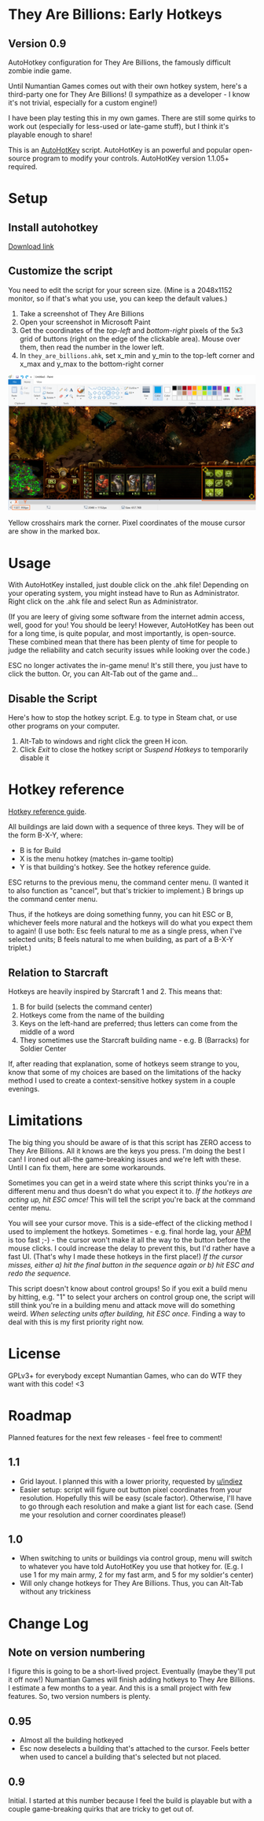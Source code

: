 # They Are Billions: Early Hotkeys
## Version 0.9
AutoHotkey configuration for They Are Billions, the famously difficult zombie indie game.

Until Numantian Games comes out with their own hotkey system, here's a third-party one for They Are Billions! (I sympathize as a developer - I know it's not trivial, especially for a custom engine!)

I have been play testing this in my own games. There are still some quirks to work out (especially for less-used or late-game stuff), but I think it's playable enough to share!

This is an [AutoHotKey](https://autohotkey.com/) script. AutoHotKey is an powerful and popular open-source program to modify your controls. AutoHotKey version 1.1.05+ required.

# Setup
## Install autohotkey
[Download link](https://autohotkey.com/download/)

## Customize the script
You need to edit the script for your screen size. (Mine is a 2048x1152 monitor, so if that's what you use, you can keep the default values.)

1. Take a screenshot of They Are Billions
2. Open your screenshot in Microsoft Paint
3. Get the coordinates of the _top-left_ and _bottom-right_ pixels of the 5x3 grid of buttons (right on the edge of the clickable area). Mouse over them, then read the number in the lower left.
4. In ```they_are_billions.ahk```, set x_min and y_min to the top-left corner and x_max and y_max to the bottom-right corner

![Screenshot of mspaint showing a) the corners and b) where to read their pixel value](grid_corner_diagram.png)

Yellow crosshairs mark the corner. Pixel coordinates of the mouse cursor are show in the marked box.

# Usage
With AutoHotKey installed, just double click on the .ahk file! Depending on your operating system, you might instead have to Run as Administrator. Right click on the .ahk file and select Run as Administrator.

(If you are leery of giving some software from the internet admin access, well, good for you! You should be leery! However, AutoHotKey has been out for a long time, is quite popular, and most importantly, is open-source. These combined mean that there has been plenty of time for people to judge the reliability and catch security issues while looking over the code.)

ESC no longer activates the in-game menu! It's still there, you just have to click the button. Or, you can Alt-Tab out of the game and...

## Disable the Script
Here's how to stop the hotkey script. E.g. to type in Steam chat, or use other programs on your computer.

1. Alt-Tab to windows and right click the green H icon.
2. Click _Exit_ to close the hotkey script or _Suspend Hotkeys_ to temporarily disable it

# Hotkey reference
[Hotkey reference guide](hotkey_reference.md).

All buildings are laid down with a sequence of three keys. They will be of the form B-X-Y, where:

- B is for Build
- X is the menu hotkey (matches in-game tooltip)
- Y is that building's hotkey. See the hotkey reference guide.

ESC returns to the previous menu, the command center menu. (I wanted it to also function as "cancel", but that's trickier to implement.) B brings up the command center menu.

Thus, if the hotkeys are doing something funny, you can hit ESC or B, whichever feels more natural and the hotkeys will do what you expect them to again! (I use both: Esc feels natural to me as a single press, when I've selected units; B feels natural to me when building, as part of a B-X-Y triplet.)

## Relation to Starcraft
Hotkeys are heavily inspired by Starcraft 1 and 2. This means that:

1) B for build (selects the command center)
2) Hotkeys come from the name of the building
3) Keys on the left-hand are preferred; thus letters can come from the middle of a word
4) They sometimes use the Starcraft building name - e.g. B (Barracks) for Soldier Center

If, after reading that explanation, some of hotkeys seem strange to you, know that some of my choices are based on the limitations of the hacky method I used to create a context-sensitive hotkey system in a couple evenings.

# Limitations
The big thing you should be aware of is that this script has ZERO access to They Are Billions. All it knows are the keys you press. I'm doing the best I can! I ironed out all-the game-breaking issues and we're left with these. Until I can fix them, here are some workarounds.

Sometimes you can get in a weird state where this script thinks you're in a different menu and thus doesn't do what you expect it to. _If the hotkeys are acting up, hit ESC omce!_ This will tell the script you're back at the command center menu.

You will see your cursor move. This is a side-effect of the clicking method I used to implement the hotkeys. Sometimes - e.g. final horde lag, your [APM](https://en.wikipedia.org/wiki/Actions_per_minute) is too fast ;-) - the cursor won't make it all the way to the button before the mouse clicks. I could increase the delay to prevent this, but I'd rather have a fast UI. (That's why I made these hotkeys in the first place!) _If the cursor misses, either a) hit the final button in the sequence again or b) hit ESC and redo the sequence._

This script doesn't know about control groups! So if you exit a build menu by hitting, e.g. "1" to select your archers on control group one, the script will still think you're in a building menu and attack move will do something weird. _When selecting units after building, hit ESC once._ Finding a way to deal with this is my first priority right now.

# License
GPLv3+ for everybody except Numantian Games, who can do WTF they want with this code! <3

# Roadmap
Planned features for the next few releases - feel free to comment!

## 1.1
- Grid layout. I planned this with a lower priority, requested by [u/indiez](https://www.reddit.com/r/TheyAreBillions/comments/7ntzlw/i_added_hotkeys_to_the_game/ds4qdtn/)
- Easier setup: script will figure out button pixel coordinates from your resolution. Hopefully this will be easy (scale factor). Otherwise, I'll have to go through each resolution and make a giant list for each case. (Send me your resolution and corner coordinates please!)

## 1.0
- When switching to units or buildings via control group, menu will switch to whatever you have told AutoHotKey you use that hotkey for. (E.g. I use 1 for my main army, 2 for my fast arm, and 5 for my soldier's center)
- Will only change hotkeys for They Are Billions. Thus, you can Alt-Tab without any trickiness

# Change Log
## Note on version numbering
I figure this is going to be a short-lived project. Eventually (maybe they'll put it off now!) Numantian Games will finish adding hotkeys to They Are Billions. I estimate a few months to a year. And this is a small project with few features. So, two version numbers is plenty.

## 0.95
- Almost all the building hotkeyed
- Esc now deselects a building that's attached to the cursor. Feels better when used to cancel a building that's selected but not placed.

## 0.9
Initial. I started at this number because I feel the build is playable but with a couple game-breaking quirks that are tricky to get out of.
